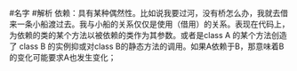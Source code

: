 #名字
#解析
依赖：具有某种偶然性。比如说我要过河，没有桥怎么办，我就去借来一条小船渡过去。我与小船的关系仅仅是使用（借用）的关系。表现在代码上，为依赖的类的某个方法以被依赖的类作为其参数。或者是class A 的某个方法创造了 class B 的实例抑或对class B的静态方法的调用。如果A依赖于B，那意味着B的变化可能要求A也发生变化；
